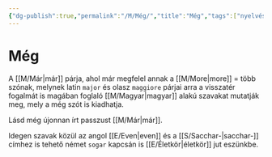 ```yaml
---
{"dg-publish":true,"permalink":"/M/Még/","title":"Még","tags":["nyelvészet"],"created":"2024-02-02T01:03","updated":"2025-05-23T19:20"}
---
```



# Még

A [[M/Már\|már]] párja, ahol már megfelel annak a [[M/More\|more]] = több szónak, melynek latin `major` és olasz `maggiore` párjai arra a visszatér fogalmát is magában foglaló [[M/Magyar\|magyar]] alakú szavakat mutatják meg, mely a még szót is kiadhatja.  

Lásd még újonnan írt passzust [[M/Már\|már]].  

Idegen szavak közül az angol [[E/Even\|even]] és a [[S/Sacchar-\|sacchar-]] címhez is tehető német `sogar` kapcsán is [[E/Életkör\|életkör]] jut eszünkbe.  